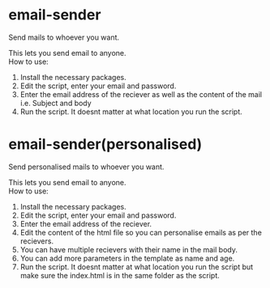 # email-sender
Send mails to whoever you want.

This lets you send email to anyone.</br>
How to use:</br>
<ol>
<li>Install the necessary packages.</br></li>
<li>Edit the script, enter your email and password.</br></li>
<li>Enter the email address of the reciever as well as the content of the mail i.e. Subject and body</br></li>
<li>Run the script. It doesnt matter at what location you run the script.</li></ol>

# email-sender(personalised)
Send personalised mails to whoever you want.

This lets you send email to anyone.</br>
How to use:</br>
<ol>
<li>Install the necessary packages.</br></li>
<li>Edit the script, enter your email and password.</br></li>
<li>Enter the email address of the reciever.</br></li>
<li>Edit the content of the html file so you can personalise emails as per the recievers.</br></li>
<li>You can have multiple recievers with their name in the mail body.</br></li>
<li>You can add more parameters in the template as name and age.</br></li>
<li>Run the script. It doesnt matter at what location you run the script but make sure the index.html is in the same folder as the script.</li></ol>